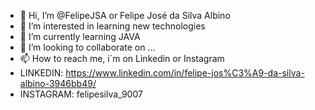 - 👋 Hi, I’m @FelipeJSA or Felipe José da Silva Albino
- 👀 I’m interested in learning new technologies 
- 🌱 I’m currently learning JAVA
- 💞️ I’m looking to collaborate on ...
- 📫 How to reach me, i´m on Linkedin or Instagram 
- LINKEDIN: https://www.linkedin.com/in/felipe-jos%C3%A9-da-silva-albino-3946bb49/
- INSTAGRAM: felipesilva_9007
<!---
FelipeJSA/FelipeJSA is a ✨ special ✨ repository because its `README.md` (this file) appears on your GitHub profile.
You can click the Preview link to take a look at your changes.
--->
